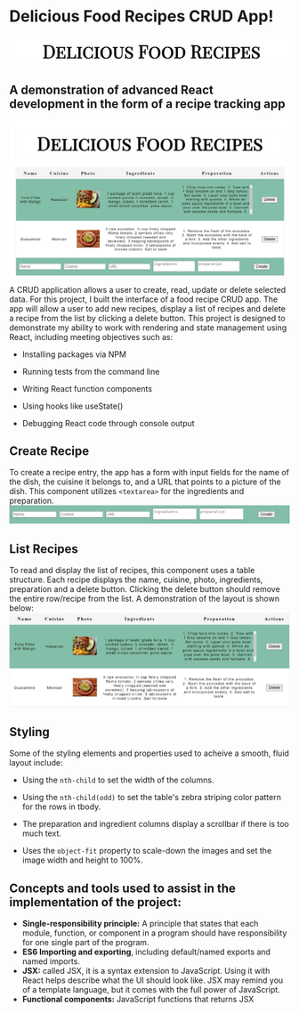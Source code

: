 # Delicious Food Recipes CRUD App!
![app main page](./images/recipe-app-header.jpg)

## A demonstration of advanced React development in the form of a recipe tracking app

![app main page](./images/main-page.jpg)

A CRUD application allows a user to create, read, update or delete selected data. For this project, I built the interface of a food recipe CRUD app. The app will allow a user to add new recipes, display a list of recipes and delete a recipe from the list by clicking a delete button. This project is designed to demonstrate my ability to work with rendering and state management using React, including meeting objectives such as:

- Installing packages via NPM

- Running tests from the command line

- Writing React function components

- Using hooks like useState()

- Debugging React code through console output

## Create Recipe
To create a recipe entry, the app has a form with input fields for the name of the dish, the cuisine it belongs to, and a URL that points to a picture of the dish. This component utilizes ```<textarea>``` for the ingredients and preparation. 
 ![Create Dish Layout](./images/create-recipe.jpg) 
  
## List Recipes
To read and display the list of recipes, this component uses a table structure. Each recipe displays the name, cuisine, photo, ingredients, preparation and a delete button. Clicking the delete button should remove the entire row/recipe from the list.  A demonstration of the layout is shown below:
![List Dish Layout](./images/recipes.jpg)

## Styling
Some of the styling elements and properties used to acheive a smooth, fluid layout include:

- Using the ```nth-child``` to set the width of the columns.

- Using the ```nth-child(odd)``` to set the table's zebra striping color pattern for the rows in tbody.

- The preparation and ingredient columns display a scrollbar if there is too much text.

- Uses the ```object-fit``` property to scale-down the images and set the image width and height to 100%.

## Concepts and tools used to assist in the implementation of the project:

- **Single-responsibility principle:** A principle that states that each module, function, or component in a program should have responsibility for one single part of the program.
- **ES6 Importing and exporting**, including default/named exports and named imports.
- **JSX:** called JSX, it is a syntax extension to JavaScript. Using it with React helps describe what the UI should look like. JSX may remind you of a template language, but it comes with the full power of JavaScript.
- **Functional components:** JavaScript functions that returns JSX


